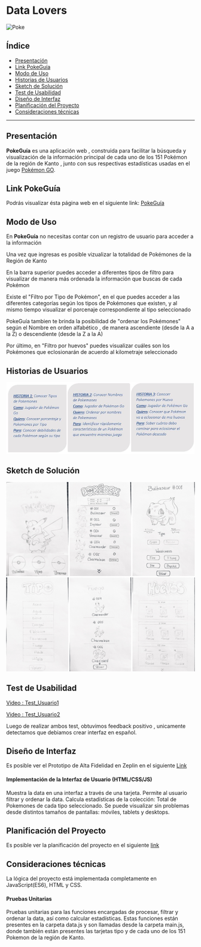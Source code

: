 # **Data Lovers**
![Poke](https://i.ytimg.com/vi/DXAmPHPl470/maxresdefault.jpg)

## **Índice**

* [Presentación](#presentacion)
* [Link PokeGuía](#link-pokeguia)
* [Modo de Uso](#modo-de-uso)
* [Historias de Usuarios](#historias-de-usuarios)
* [Sketch de Solución](#sketch-de-solucion)
* [Test de Usabilidad](#test-de-usabilidad)
* [Diseño de Interfaz](#diseno-de-interfaz)
* [Planificación del Proyecto](#planificacion-del-proyecto)
* [Consideraciones técnicas](#consideraciones-tecnicas)


***

## **Presentación**

**PokeGuía** es una aplicación web , construida para facilitar la búsqueda y visualización de la información principal de cada uno de los 151 Pokémon de la región de Kanto , junto con sus respectivas estadísticas usadas en el juego [Pokémon GO](https://Pokémongolive.com).

## **Link PokeGuía**

Podrás visualizar ésta página web en el siguiente link:
[PokeGuía](https://github.com/paulaestayc/SCL009-data-lovers)<!-- pendiente link final -->


## **Modo de Uso**

En **PokeGuía** no necesitas contar con un registro de usuario para acceder a la información

Una vez que ingresas es posible vizualizar la totalidad de Pokémones de la Región de Kanto

En la barra superior puedes acceder a diferentes tipos de filtro para visualizar de manera más ordenada la información que buscas de cada Pokémon

Existe el "Filtro por Tipo de Pokémon", en el que puedes acceder a las diferentes categorías según los tipos de Pokémones que existen, y al mismo tiempo visualizar el porcenaje correspondiente al tipo seleccionado
 
PokeGuía tambien te brinda la posibilidad de "ordenar los Pokémones" según el Nombre en orden alfabético , de manera ascendiente (desde la A a la Z) o descendiente (desde la Z a la A)

Por último, en "Filtro por huevos" puedes visualizar cuáles son los Pokémones que eclosionarán de acuerdo al kilometraje seleccionado 


## **Historias de Usuarios**

![Historias De Usuarios](Images/HistoriasDeUsuario.JPG)



## **Sketch de Solución**

![Prototipo De Baja Fidelidad](Images/PrototipoBajaFidelidad.jpg)

## **Test de Usabilidad**

[Video : Test_Usuario1](https://www.youtube.com/watch?v=eOjUcLrdY8s)

[Video : Test_Usuario2](https://www.youtube.com/watch?v=eC8Un0XFiXc)

Luego de realizar ambos test, obtuvimos feedback positivo , unicamente detectamos que debiamos crear interfaz en español.

## **Diseño de Interfaz**

Es posible ver el Prototipo de Alta Fidelidad en Zeplin en el siguiente 
[Link](https://scene.zeplin.io/project/5cd369262e4f02039b760b5f)

#### **Implementación de la Interfaz de Usuario (HTML/CSS/JS)** 
Muestra la data en una interfaz a través de una tarjeta.
Permite al usuario filtrar y ordenar la data.
Calcula estadísticas de la colección: Total de Pokemones de cada tipo seleccionado.
Se puede visualizar sin problemas desde distintos tamaños de pantallas: móviles, tablets y desktops.

## **Planificación del Proyecto**

Es posible ver la planificación del proyecto en el siguiente [link](https://trello.com/b/J40832iW/pokemon-project)



## **Consideraciones técnicas**
La lógica del proyecto está implementada completamente en JavaScript(ES6), HTML y CSS.

#### **Pruebas Unitarias**
Pruebas unitarias para las funciones encargadas de procesar, filtrar y ordenar la data, así como calcular estadísticas. Estas funciones están presentes en la carpeta data.js y son llamadas desde la carpeta main.js, donde también están presentes las tarjetas tipo y de cada uno de los 151 Pokemon de la región de Kanto.
